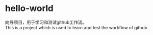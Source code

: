 # hello-world
向导项目，用于学习和测试github工作流。<br>
This is a project which is used to learn and test the workflow of github.
